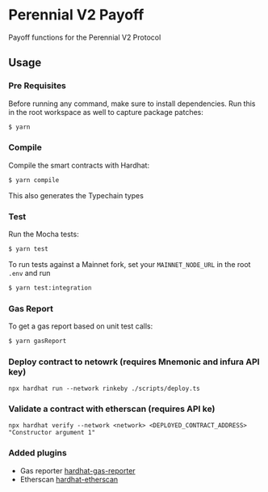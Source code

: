 # Perennial V2 Payoff

Payoff functions for the Perennial V2 Protocol

## Usage

### Pre Requisites

Before running any command, make sure to install dependencies. Run this in the root workspace as well to capture package patches:

```sh
$ yarn
```

### Compile

Compile the smart contracts with Hardhat:

```sh
$ yarn compile
```

This also generates the Typechain types

### Test

Run the Mocha tests:

```sh
$ yarn test
```

To run tests against a Mainnet fork, set your `MAINNET_NODE_URL` in the root `.env` and run

```sh
$ yarn test:integration
```

### Gas Report

To get a gas report based on unit test calls:

```sh
$ yarn gasReport
```

### Deploy contract to netowrk (requires Mnemonic and infura API key)

```
npx hardhat run --network rinkeby ./scripts/deploy.ts
```

### Validate a contract with etherscan (requires API ke)

```
npx hardhat verify --network <network> <DEPLOYED_CONTRACT_ADDRESS> "Constructor argument 1"
```

### Added plugins

- Gas reporter [hardhat-gas-reporter](https://hardhat.org/plugins/hardhat-gas-reporter.html)
- Etherscan [hardhat-etherscan](https://hardhat.org/plugins/nomiclabs-hardhat-etherscan.html)
